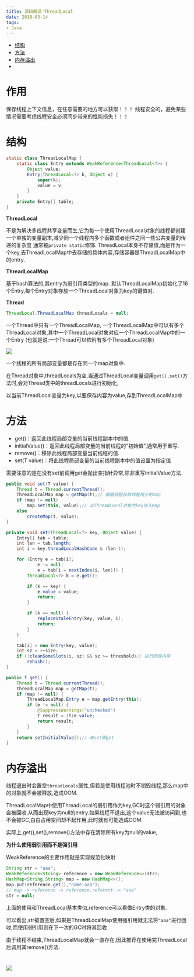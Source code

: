 ```yaml
---
title: 源码解读-ThreadLocal
date: 2018-03-14
tags:
- Java
---
```

<!-- TOC -->

- [结构](#结构)
- [方法](#方法)
- [内存溢出](#内存溢出)
- [](#)

<!-- /TOC -->

# 作用
保存线程上下文信息，在任意需要的地方可以获取！！！
线程安全的，避免某些情况需要考虑线程安全必须同步带来的性能损失！！！



# 结构

```Java
static class ThreadLocalMap {
    static class Entry extends WeakReference<ThreadLocal<?>> {
        Object value;
        Entry(ThreadLocal<?> k, Object v) {
            super(k);
            value = v;
        }
    }
    private Entry[] table;
}
```

**ThreadLocal**

不是为解决多线程共享变量而生,它为每一个使用ThreadLocal对象的线程都创建一个单独的变量副本,减少同一个线程内多个函数或者组件之间一些公共变量的传递的复杂度
通常被`private static`修饰.
ThreadLocal本身不存储值,而是作为一个key,去ThreadLocalMap中去存储的具体内容,存储容器是ThreadLocalMap中的entry.

**ThreadLocalMap**

基于hash算法的,其entry为弱引用类型的map.
默认ThreadLocalMap初始化了16个Entry,每个Entry对象存放一个ThreadLocal对象为key的键值对.

**Thread**

```Java
ThreadLocal.ThreadLocalMap threadLocals = null;
```
一个Thread中只有一个ThreadLocalMap,
一个ThreadLocalMap中可以有多个ThreadLocal对象,其中一个ThreadLocal对象对应一个ThreadLocalMap中的一个Entry
(也就是说:一个Thread可以依附有多个ThreadLocal对象)

![](https://raw.githubusercontent.com/LuVx21/hexo/master/source/_posts/99.img/threadlocal.jpg)

一个线程的所有局部变量都是存在同一个map对象中.


在Thread对象中,threadLocals为空,当通过ThreadLocal变量调用`get(),set()`方法时,会对Thread类中的threadLocals进行初始化,

以当前ThreadLocal变量为key,以要保存内容为value,存到ThreadLocalMap中


# 方法

* get()：返回此线程局部变量的当前线程副本中的值.
* initialValue()：返回此线程局部变量的当前线程的"初始值",通常用于重写.
* remove()：移除此线程局部变量当前线程的值.
* set(T value)：将此线程局部变量的当前线程副本中的值设置为指定值

需要注意的是在没有set前调用get会抛出空指针异常,除非重写initialValue方法.

```Java
public void set(T value) {
    Thread t = Thread.currentThread();
    ThreadLocalMap map = getMap(t);// 根据线程获取线程用于的map
    if (map != null)
        map.set(this, value);// 以ThreadLocal对象为key存入map
    else
        createMap(t, value);
}
```
```Java
private void set(ThreadLocal<?> key, Object value) {
    Entry[] tab = table;
    int len = tab.length;
    int i = key.threadLocalHashCode & (len-1);

    for (Entry e = tab[i];
            e != null;
            e = tab[i = nextIndex(i, len)]) {
        ThreadLocal<?> k = e.get();

        if (k == key) {
            e.value = value;
            return;
        }

        if (k == null) {
            replaceStaleEntry(key, value, i);
            return;
        }
    }

    tab[i] = new Entry(key, value);
    int sz = ++size;
    if (!cleanSomeSlots(i, sz) && sz >= threshold)// 进行回收内存
        rehash();
}
```
```Java
public T get() {
    Thread t = Thread.currentThread();
    ThreadLocalMap map = getMap(t);
    if (map != null) {
        ThreadLocalMap.Entry e = map.getEntry(this);
        if (e != null) {
            @SuppressWarnings("unchecked")
            T result = (T)e.value;
            return result;
        }
    }
    return setInitialValue();// 未set即get
}
```

# 内存溢出

线程退出时会置空`threadLocals`属性,但若是使用线程池时不销毁线程,那么map中的对象就不会被释放,造成OOM.

ThreadLocalMap中使用ThreadLocal的弱引用作为key,GC时这个弱引用的对象会被回收,从而出现key为null的entry.如果线程不退出,这个value无法被访问到,也不会被GC,白白占用空间却不起作用,此时就有可能造成OOM.

实际上,get(),set(),remove()方法中存在清除所有key为null的value,

**为什么使用弱引用而不是强引用**

WeakReference的主要作用就是实现规范化映射

```Java
String str = "aaa";
WeakReference<String> reference = new WeakReference<>(str);
HashMap<String,String> map = new HashMap<>();
map.put(reference.get(),"name:aaa");
// map -> reference -> reference.referent -> "aaa"
str = null;
```
上面的使用和ThreadLocal基本类似,reference可以看做Entry类的对象.

可以看出,str被置空后,如果是ThreadLocalMap使用强引用就无法将`"aaa"`进行回收,而使用弱引用则在下一次的GC时将其回收

由于线程不结束,ThreadLocalMap就会一直存在,因此推荐在使用完ThreadLocal后调用其remove()方法.


#


[![](https://static.segmentfault.com/v-5b1df2a7/global/img/creativecommons-cc.svg)](https://creativecommons.org/licenses/by-nc-nd/4.0/)
